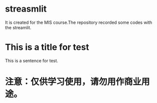 # streasmlit
It is created for the MIS course.The repository recorded some codes with the streamlit.
# This is a title for test
This is a sentence for test.
# 注意：仅供学习使用，请勿用作商业用途。
